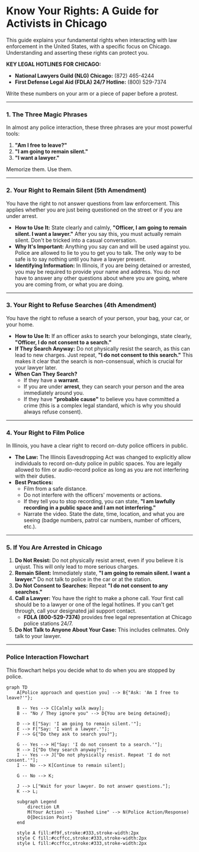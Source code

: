 # Know Your Rights: A Guide for Activists in Chicago

This guide explains your fundamental rights when interacting with law enforcement in the United States, with a specific focus on Chicago. Understanding and asserting these rights can protect you.

**KEY LEGAL HOTLINES FOR CHICAGO:**
*   **National Lawyers Guild (NLG) Chicago:** (872) 465-4244
*   **First Defense Legal Aid (FDLA) 24/7 Hotline:** (800) 529-7374

Write these numbers on your arm or a piece of paper before a protest.

---

### **1. The Three Magic Phrases**

In almost any police interaction, these three phrases are your most powerful tools:

1.  **"Am I free to leave?"**
2.  **"I am going to remain silent."**
3.  **"I want a lawyer."**

Memorize them. Use them.

---

### **2. Your Right to Remain Silent (5th Amendment)**

You have the right to not answer questions from law enforcement. This applies whether you are just being questioned on the street or if you are under arrest.

*   **How to Use It:** State clearly and calmly, **"Officer, I am going to remain silent. I want a lawyer."** After you say this, you must actually remain silent. Don't be tricked into a casual conversation.
*   **Why It's Important:** Anything you say can and will be used against you. Police are allowed to lie to you to get you to talk. The only way to be safe is to say nothing until you have a lawyer present.
*   **Identifying Information:** In Illinois, if you are being detained or arrested, you may be required to provide your name and address. You do not have to answer any other questions about where you are going, where you are coming from, or what you are doing.

---

### **3. Your Right to Refuse Searches (4th Amendment)**

You have the right to refuse a search of your person, your bag, your car, or your home.

*   **How to Use It:** If an officer asks to search your belongings, state clearly, **"Officer, I do not consent to a search."**
*   **If They Search Anyway:** Do not physically resist the search, as this can lead to new charges. Just repeat, **"I do not consent to this search."** This makes it clear that the search is non-consensual, which is crucial for your lawyer later.
*   **When Can They Search?**
    *   If they have a **warrant**.
    *   If you are under **arrest**, they can search your person and the area immediately around you.
    *   If they have **"probable cause"** to believe you have committed a crime (this is a complex legal standard, which is why you should always refuse consent).

---

### **4. Your Right to Film Police**

In Illinois, you have a clear right to record on-duty police officers in public.

*   **The Law:** The Illinois Eavesdropping Act was changed to explicitly allow individuals to record on-duty police in public spaces. You are legally allowed to film or audio-record police as long as you are not interfering with their duties.
*   **Best Practices:**
    *   Film from a safe distance.
    *   Do not interfere with the officers' movements or actions.
    *   If they tell you to stop recording, you can state, **"I am lawfully recording in a public space and I am not interfering."**
    *   Narrate the video. State the date, time, location, and what you are seeing (badge numbers, patrol car numbers, number of officers, etc.).

---

### **5. If You Are Arrested in Chicago**

1.  **Do Not Resist:** Do not physically resist arrest, even if you believe it is unjust. This will only lead to more serious charges.
2.  **Remain Silent:** Immediately state, **"I am going to remain silent. I want a lawyer."** Do not talk to police in the car or at the station.
3.  **Do Not Consent to Searches:** Repeat **"I do not consent to any searches."**
4.  **Call a Lawyer:** You have the right to make a phone call. Your first call should be to a lawyer or one of the legal hotlines. If you can't get through, call your designated jail support contact.
    *   **FDLA (800-529-7374)** provides free legal representation at Chicago police stations 24/7.
5.  **Do Not Talk to Anyone About Your Case:** This includes cellmates. Only talk to your lawyer.

---

### **Police Interaction Flowchart**

This flowchart helps you decide what to do when you are stopped by police.

```mermaid
graph TD
    A[Police approach and question you] --> B{"Ask: 'Am I free to leave?'"};

    B -- Yes --> C[Calmly walk away];
    B -- "No / They ignore you" --> D{You are being detained};

    D --> E["Say: 'I am going to remain silent.'"];
    E --> F["Say: 'I want a lawyer.'"];
    F --> G{"Do they ask to search you?"};

    G -- Yes --> H["Say: 'I do not consent to a search.'"];
    H --> I{"Do they search anyway?"};
    I -- Yes --> J["Do not physically resist. Repeat 'I do not consent.'"];
    I -- No --> K[Continue to remain silent];

    G -- No --> K;

    J --> L["Wait for your lawyer. Do not answer questions."];
    K --> L;

    subgraph Legend
        direction LR
        M(Your Action) -- "Dashed Line" --> N(Police Action/Response)
        O{Decision Point}
    end

    style A fill:#f9f,stroke:#333,stroke-width:2px
    style C fill:#ccffcc,stroke:#333,stroke-width:2px
    style L fill:#ccffcc,stroke:#333,stroke-width:2px
```
